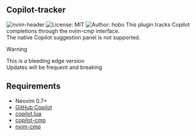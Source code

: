 [comment]: <> (File: README.md)
[comment]: <> (Author: hobo)
[comment]: <> (License: MIT)
[comment]: <> (Description: Readme)
[comment]: <> (Version: 0.0.1)
[comment]: <> (Created: 2025-17-03)
[comment]: <> (Repo: git@github.com:LetsRipp/copilot-tracker.nvim.git)

## Copilot-tracker
![nvim-header](https://img.shields.io/badge/nvim--header-v0.1.0-blue.svg)
![License: MIT](https://img.shields.io/badge/License-MIT-yellow.svg)
![Author: hobo](https://img.shields.io/badge/Author-hobo-green.svg)
This plugin tracks Copilot completions through the nvim-cmp interface. <BR>
The native Copilot suggestion panel is not supported.

> [!WARNING]
> This is a bleeding edge version<BR>
> Updates will be frequent and breaking

## Requirements

- Neovim 0.7+
- [GitHub Copilot](https://github.com/github/copilot.vim)
- [copilot.lua](https://github.com/zbirenbaum/copilot.lua)
- [copilot-cmp](https://github.com/zbirenbaum/copilot-cmp)
- [nvim-cmp](https://github.com/hrsh7th/nvim-cmp)


